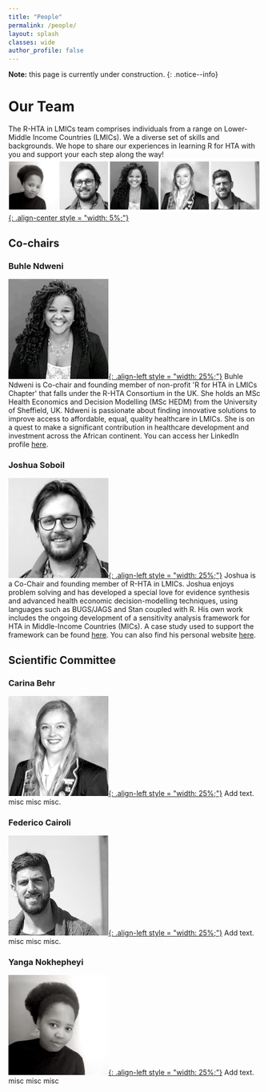 ```yaml
---
title: "People"
permalink: /people/
layout: splash
classes: wide
author_profile: false
---
```

**Note:** this page is currently under construction.
{: .notice--info}
# Our Team
The R-HTA in LMICs team comprises individuals from a range on Lower-Middle Income Countries (LMICs). We a diverse set of skills and backgrounds. We hope to share our experiences in learning R for HTA with you and support your each step along the way!
[![styled-image](/assets/images/website_team.png "The Team"){: .align-center style = "width: 5%;"}](/assets/images/website_team.png "The Team")
## Co-chairs
### Buhle Ndweni
[![styled-image](/assets/images/bNdweni.jpeg "Buhle Ndweni, MSc"){: .align-left style = "width: 25%;"}](/assets/images/bNdweni.jpeg "Buhle Ndweni, MSc") Buhle Ndweni is Co-chair and founding member of non-profit 'R for HTA in LMICs Chapter' that falls under the R-HTA Consortium in the UK. She holds an MSc Health Economics and Decision Modelling (MSc HEDM) from the University of Sheffield, UK.
Ndweni is passionate about finding innovative solutions to improve access to affordable, equal, quality healthcare in LMICs. She is on a quest to make a significant contribution in healthcare development and investment across the African continent. You can access her LinkedIn profile [here](https://www.linkedin.com/in/buhle-n-04a5661a/).
### Joshua Soboil
[![styled-image](/assets/images/jSoboil.jpeg "Joshua Soboil, MPH"){: .align-left style = "width: 25%;"}](/assets/images/jSoboil.jpeg "Joshua Soboil, MPH") Joshua is a Co-Chair and founding member of R-HTA in LMICs. Joshua enjoys problem solving and has developed a special love for evidence synthesis and advanced health economic decision-modelling techniques, using languages such as BUGS/JAGS and Stan coupled with R.
His own work includes the ongoing development of a sensitivity analysis framework for HTA in Middle-Income Countries (MICs). A case study used to support the framework can be found [here](https://github.com/jSoboil/Dissertation). You can also find his personal website [here](https://jsoboil.github.io/).
## Scientific Committee  
### Carina Behr
[![styled-image](/assets/images/cBehr.jpeg "Carina Behr, MSc"){: .align-left style = "width: 25%;"}](/assets/images/cBehr.jpeg "Carina Behr, MSc") Add text. misc misc misc.
### Federico Cairoli
[![styled-image](/assets/images/fCairoli.jpeg "Federico Cairoli, MD, MSc"){: .align-left style = "width: 25%;"}](/assets/images/fCairoli.jpeg "Federico Cairoli, MD, MSc") Add text. misc misc misc.
### Yanga Nokhepheyi
[![styled-image](/assets/images/yNokhepheyi.jpeg "Yanga Nokhepheyi, MSc"){: .align-left style = "width: 25%;"}](/assets/images/yNokhepheyi.jpeg "Yanga Nokhepheyi, MSc") Add text. misc misc misc